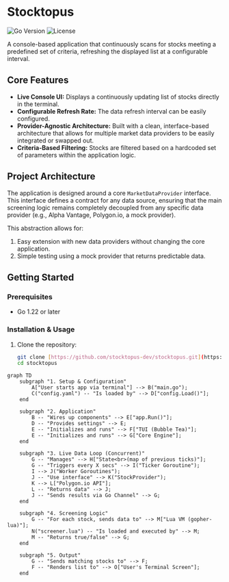 # Stocktopus

![Go Version](https://img.shields.io/badge/go-1.22-blue.svg)
![License](https://img.shields.io/badge/license-MIT-green.svg)

A console-based application that continuously scans for stocks meeting a predefined set of criteria, refreshing the displayed list at a configurable interval.

## Core Features

-   **Live Console UI:** Displays a continuously updating list of stocks directly in the terminal.
-   **Configurable Refresh Rate:** The data refresh interval can be easily configured.
-   **Provider-Agnostic Architecture:** Built with a clean, interface-based architecture that allows for multiple market data providers to be easily integrated or swapped out.
-   **Criteria-Based Filtering:** Stocks are filtered based on a hardcoded set of parameters within the application logic.

## Project Architecture

The application is designed around a core `MarketDataProvider` interface. This interface defines a contract for any data source, ensuring that the main screening logic remains completely decoupled from any specific data provider (e.g., Alpha Vantage, Polygon.io, a mock provider).

This abstraction allows for:
1.  Easy extension with new data providers without changing the core application.
2.  Simple testing using a mock provider that returns predictable data.

## Getting Started

### Prerequisites
- Go 1.22 or later

### Installation & Usage
1. Clone the repository:
   ```sh
   git clone [https://github.com/stocktopus-dev/stocktopus.git](https://github.com/stocktopus-dev/stocktopus.git)
   cd stocktopus
   ```

```mermaid
graph TD
    subgraph "1. Setup & Configuration"
        A["User starts app via terminal"] --> B("main.go");
        C("config.yaml") -- "Is loaded by" --> D["config.Load()"];
    end

    subgraph "2. Application"
        B -- "Wires up components" --> E["app.Run()"];
        D -- "Provides settings" --> E;
        E -- "Initializes and runs" --> F["TUI (Bubble Tea)"];
        E -- "Initializes and runs" --> G["Core Engine"];
    end

    subgraph "3. Live Data Loop (Concurrent)"
        G -- "Manages" --> H["State<br>(map of previous ticks)"];
        G -- "Triggers every X secs" --> I("Ticker Goroutine");
        I --> J("Worker Goroutines");
        J -- "Use interface" --> K("StockProvider");
        K --> L["Polygon.io API"];
        L -- "Returns data" --> J;
        J -- "Sends results via Go Channel" --> G;
    end

    subgraph "4. Screening Logic"
        G -- "For each stock, sends data to" --> M["Lua VM (gopher-lua)"];
        N("screener.lua") -- "Is loaded and executed by" --> M;
        M -- "Returns true/false" --> G;
    end

    subgraph "5. Output"
        G -- "Sends matching stocks to" --> F;
        F -- "Renders list to" --> O["User's Terminal Screen"];
    end
```
